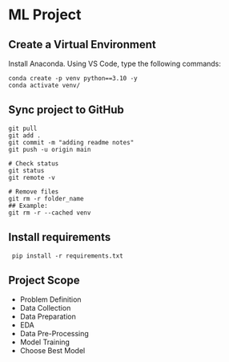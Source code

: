 # ML Project

## Create a Virtual Environment
Install Anaconda.
Using VS Code, type the following commands:

```
conda create -p venv python==3.10 -y
conda activate venv/
```

## Sync project to GitHub
```
git pull
git add .
git commit -m "adding readme notes"
git push -u origin main

# Check status
git status
git remote -v

# Remove files
git rm -r folder_name
## Example:
git rm -r --cached venv

```

## Install requirements
```
 pip install -r requirements.txt
```

## Project Scope
- Problem Definition
- Data Collection
- Data Preparation
- EDA
- Data Pre-Processing
- Model Training
- Choose Best Model